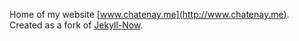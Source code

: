 Home of my website [www.chatenay.me](http://www.chatenay.me). Created as a fork of [Jekyll-Now](https://github.com/barryclark/jekyll-now).
